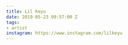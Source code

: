 ```yaml
---
title: Lil Keyu
date: 2019-05-23 09:57:00 Z
tags:
- artist
instagram: https://www.instagram.com/lilkeyu
---
```


